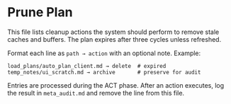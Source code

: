 <!-- @meta {
  "fileType": "evictable",
  "ttlCycles": 3,
  "purpose": "Plan for pruning expired temporary or rolling files.",
  "editPolicy": "appendOrReplace",
  "routeScope": "global"
} -->
# Prune Plan
This file lists cleanup actions the system should perform to remove stale caches and buffers. The plan expires after three cycles unless refreshed.

Format each line as `path → action` with an optional note. Example:

```
load_plans/auto_plan_client.md → delete  # expired
temp_notes/ui_scratch.md → archive       # preserve for audit
```

Entries are processed during the ACT phase. After an action executes, log the result in `meta_audit.md` and remove the line from this file.
